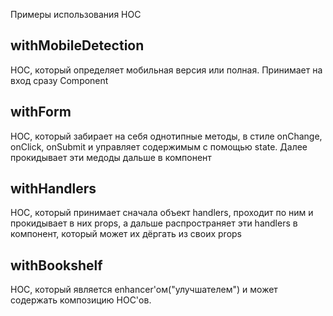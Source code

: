 Примеры использования HOC

## withMobileDetection

HOC, который определяет мобильная версия или полная.
Принимает на вход сразу Component

## withForm

HOC, который забирает на себя однотипные методы, в стиле onChange, onClick, onSubmit и управляет содержимым с помощью state. Далее прокидывает эти медоды дальше в компонент

## withHandlers

HOC, который принимает сначала объект handlers, проходит по ним и прокидывает в них props, а дальше распространяет эти handlers в компонент, который может их дёргать из своих props

## withBookshelf

HOC, который является enhancer'ом("улучшателем") и может содержать композицию HOC'ов.
